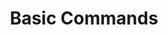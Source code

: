 ---
title: Basic Commands
description: Learn the most frequently used commands for Kubectl and Pachctl. 
author:
tags: ["getting-started",]
categories:
series:
seriesPart: 
date:
weight: 3
---